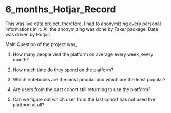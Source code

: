 # 6_months_Hotjar_Record
This was live data project, therefore, I had to anonymizing every personal informations in it.
All the anonymizing was done by Faker package.
Data was driven by Hotjar.

Main Question of the project was,
1. How many people visit the platform on average every week, every month?

2. How much time do they spend on the platform?

3. Which notebooks are the most popular and which are the least popular?

4. Are users from the past cohort still returning to use the platform?

5. Can we figure out which user from the last cohort has not used the platform at all?
